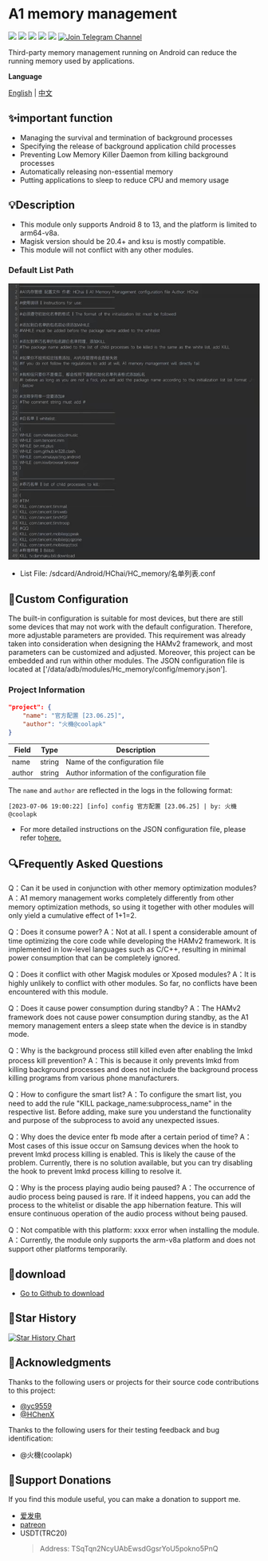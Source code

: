 # A1 memory management

[![](https://img.shields.io/badge/-C-black?logo=c&style=flat-square&logoColor=ffffff)](http://cppmicroservices.org/)
[![](https://img.shields.io/badge/-C++-808080?logo=c%2B%2B&style=flat-square&logoColor=ffffff)](http://cppmicroservices.org/)
[![](https://img.shields.io/badge/-Bash-ae9a5a?style=flat-square&logo=shell&logoColor=ffffff)](https://www.python.org/)
![](https://img.shields.io/badge/Android%208~13-Support-green)
![](https://img.shields.io/badge/arm64--v8a-Support-green)
[![Join Telegram Channel](https://img.shields.io/badge/Join%20group-Telegram-brightgreen.svg)](https://t.me/HCha1234)

Third-party memory management running on Android can reduce the running memory used by applications.

**Language**

[English](README.md) | [中文](README-zh.md)

## ✨important function
- Managing the survival and termination of background processes
- Specifying the release of background application child processes
- Preventing Low Memory Killer Daemon from killing background processes
- Automatically releasing non-essential memory
- Putting applications to sleep to reduce CPU and memory usage

## 💡Description
- This module only supports Android 8 to 13, and the platform is limited to arm64-v8a.
- Magisk version should be 20.4+ and ksu is mostly compatible.
- This module will not conflict with any other modules.

### Default List Path
![列表图片](image/list.jpg)
- List File: /sdcard/Android/HChai/HC_memory/名单列表.conf

## 📝Custom Configuration
The built-in configuration is suitable for most devices, but there are still some devices that may not work with the default configuration. Therefore, more adjustable parameters are provided. This requirement was already taken into consideration when designing the HAMv2 framework, and most parameters can be customized and adjusted. Moreover, this project can be embedded and run within other modules. The JSON configuration file is located at ['/data/adb/modules/Hc_memory/config/memory.json'].

### Project Information
```json
"project": {
    "name": "官方配置 [23.06.25]",
    "author": "火機@coolapk"
}
```

| Field  | Type   | Description                                  |
| ------ | ------ | -------------------------------------------- |
| name   | string | Name of the configuration file               |
| author | string | Author information of the configuration file |

The `name` and `author` are reflected in the logs in the following format:
```
[2023-07-06 19:00:22] [info] config 官方配置 [23.06.25] | by: 火機@coolapk
```

- For more detailed instructions on the JSON configuration file, please refer to[here.](config/JSON-CONFIG.md)

## 🔍Frequently Asked Questions

Q：Can it be used in conjunction with other memory optimization modules?
A：A1 memory management works completely differently from other memory optimization methods, so using it together with other modules will only yield a cumulative effect of 1+1=2.

Q：Does it consume power?
A：Not at all. I spent a considerable amount of time optimizing the core code while developing the HAMv2 framework. It is implemented in low-level languages such as C/C++, resulting in minimal power consumption that can be completely ignored.

Q：Does it conflict with other Magisk modules or Xposed modules?
A：It is highly unlikely to conflict with other modules. So far, no conflicts have been encountered with this module.

Q：Does it cause power consumption during standby?
A：The HAMv2 framework does not cause power consumption during standby, as the A1 memory management enters a sleep state when the device is in standby mode.

Q：Why is the background process still killed even after enabling the lmkd process kill prevention?
A：This is because it only prevents lmkd from killing background processes and does not include the background process killing programs from various phone manufacturers.

Q：How to configure the smart list?
A：To configure the smart list, you need to add the rule "KILL package_name:subprocess_name" in the respective list. Before adding, make sure you understand the functionality and purpose of the subprocess to avoid any unexpected issues.

Q：Why does the device enter fb mode after a certain period of time?
A：Most cases of this issue occur on Samsung devices when the hook to prevent lmkd process killing is enabled. This is likely the cause of the problem. Currently, there is no solution available, but you can try disabling the hook to prevent lmkd process killing to resolve it.

Q：Why is the process playing audio being paused?
A：The occurrence of audio process being paused is rare. If it indeed happens, you can add the process to the whitelist or disable the app hibernation feature. This will ensure continuous operation of the audio process without being paused.

Q：Not compatible with this platform: xxxx error when installing the module.
A：Currently, the module only supports the arm-v8a platform and does not support other platforms temporarily.

## 🚀download
- [Go to Github to download](https://github.com/OneB1ank/A1Memory/releases)

## 🌟Star History

<a href="https://star-history.com/#OneB1ank/A1Memory&Timeline">
  <picture>
    <source media="(prefers-color-scheme: dark)" srcset="https://api.star-history.com/svg?repos=OneB1ank/A1Memory&type=Timeline&theme=dark" />
    <source media="(prefers-color-scheme: light)" srcset="https://api.star-history.com/svg?repos=OneB1ank/A1Memory&type=Timeline" />
    <img alt="Star History Chart" src="https://api.star-history.com/svg?repos=OneB1ank/A1Memory&type=Timeline" />
  </picture>
</a>

## 🙏Acknowledgments

Thanks to the following users or projects for their source code contributions to this project:  
- [@yc9559](https://github.com/yc9559)
- [@HChenX](https://github.com/HChenX)

Thanks to the following users for their testing feedback and bug identification:
- @火機(coolapk)

## 🎉Support Donations
If you find this module useful, you can make a donation to support me.
- [爱发电](https://afdian.net/a/HCha1)
- [patreon](https://patreon.com/A1memory)
- USDT(TRC20)
  > Address: TSqTqn2NcyUAbEwsdGgsrYoU5pokno5PnQ
